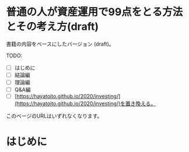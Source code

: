 # 普通の人が資産運用で99点をとる方法とその考え方(draft)

<!--
date = "2020-01-04"
update_date = "2024-10-24"
draft = true
math = true
-->

書籍の内容をベースにしたバージョン (draft)。

TODO:

- [ ] はじめに
- [ ] 結論編
- [ ] 理論編
- [ ] Q&A編
- [ ] [https://hayatoito.github.io/2020/investing/](https://hayatoito.github.io/2020/investing/)を置き換える。

このページのURLはいずれなくなります。

# はじめに
